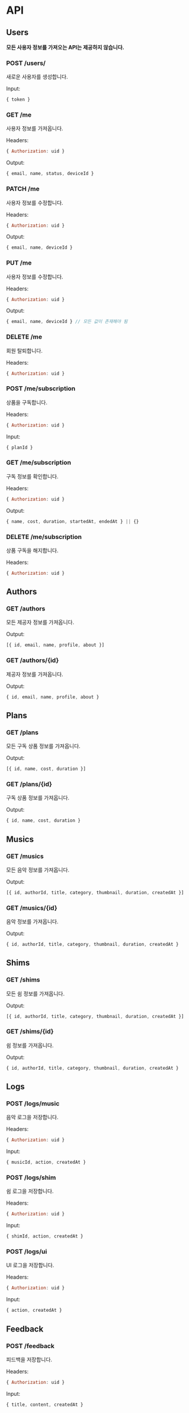 # API

## Users

**모든 사용자 정보를 가져오는 API는 제공하지 않습니다.**

### POST /users/

새로운 사용자를 생성합니다.

Input:

```js
{ token }
```

### GET /me

사용자 정보를 가져옵니다.

Headers:

```js
{ Authorization: uid }
```

Output:

```js
{ email, name, status, deviceId }
```

### PATCH /me

사용자 정보를 수정합니다.

Headers:

```js
{ Authorization: uid }
```

Output:

```js
{ email, name, deviceId }
```

### PUT /me

사용자 정보를 수정합니다.

Headers:

```js
{ Authorization: uid }
```

Output:

```js
{ email, name, deviceId } // 모든 값이 존재해야 됨
```

### DELETE /me

회원 탈퇴합니다.

Headers:

```js
{ Authorization: uid }
```

### POST /me/subscription

상품을 구독합니다.

Headers:

```js
{ Authorization: uid }
```

Input:

```js
{ planId }
```

### GET /me/subscription

구독 정보를 확인합니다.

Headers:

```js
{ Authorization: uid }
```

Output:

```js
{ name, cost, duration, startedAt, endedAt } || {}
```

### DELETE /me/subscription

상품 구독을 해지합니다.

Headers:

```js
{ Authorization: uid }
```

## Authors

### GET /authors

모든 제공자 정보를 가져옵니다.

Output:

```js
[{ id, email, name, profile, about }]
```

### GET /authors/{id}

제공자 정보를 가져옵니다.

Output:

```js
{ id, email, name, profile, about }
```

## Plans

### GET /plans

모든 구독 상품 정보를 가져옵니다.

Output:

```js
[{ id, name, cost, duration }]
```

### GET /plans/{id}

구독 상품 정보를 가져옵니다.

Output:

```js
{ id, name, cost, duration }
```

## Musics

### GET /musics

모든 음악 정보를 가져옵니다.

Output:

```js
[{ id, authorId, title, category, thumbnail, duration, createdAt }]
```

### GET /musics/{id}

음악 정보를 가져옵니다.

Output:

```js
{ id, authorId, title, category, thumbnail, duration, createdAt }
```

## Shims

### GET /shims

모든 쉼 정보를 가져옵니다.

Output:

```js
[{ id, authorId, title, category, thumbnail, duration, createdAt }]
```

### GET /shims/{id}

쉼 정보를 가져옵니다.

Output:

```js
{ id, authorId, title, category, thumbnail, duration, createdAt }
```

## Logs

### POST /logs/music

음악 로그을 저장합니다.

Headers:

```js
{ Authorization: uid }
```

Input:

```js
{ musicId, action, createdAt }
```

### POST /logs/shim

쉼 로그을 저장합니다.

Headers:

```js
{ Authorization: uid }
```

Input:

```js
{ shimId, action, createdAt }
```

### POST /logs/ui

UI 로그을 저장합니다.

Headers:

```js
{ Authorization: uid }
```

Input:

```js
{ action, createdAt }
```

## Feedback

### POST /feedback

피드백을 저장합니다.

Headers:

```js
{ Authorization: uid }
```

Input:

```js
{ title, content, createdAt }
```
